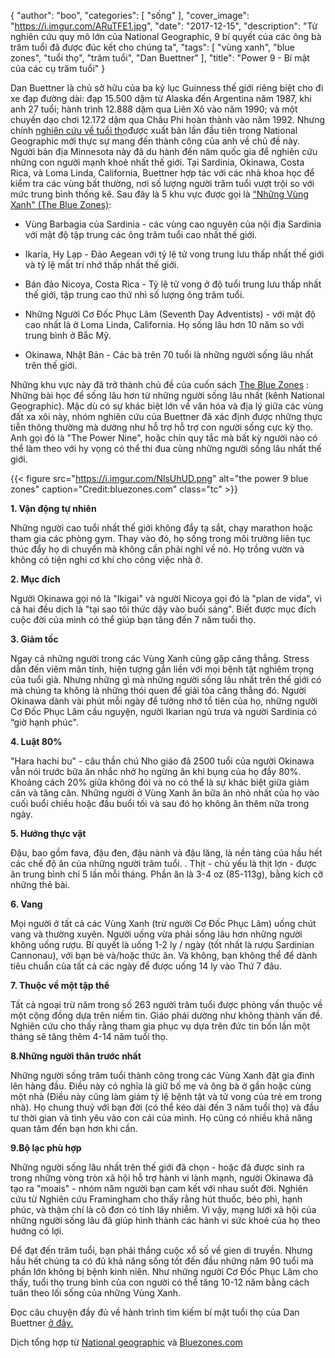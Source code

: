 {
   "author": "boo",
   "categories": [
      "sống"
   ],
   "cover_image": "https://i.imgur.com/ARuTFE1.jpg",
   "date": "2017-12-15",
   "description": "Từ nghiên cứu quy mô lớn của National Geographic, 9 bí quyết của các ông bà trăm tuổi đã được đúc kết cho chúng ta",
   "tags": [
      "vùng xanh",
      "blue zones",
      "tuổi thọ",
      "trăm tuổi",
      "Dan Buettner"
   ],
   "title": "Power 9 - Bí mật của các cụ trăm tuổi"
}


Dan Buettner là chủ sở hữu của ba kỷ lục Guinness thế giới riêng biệt cho đi xe đạp đường dài: đạp 15.500 dặm từ Alaska đến Argentina năm 1987, khi anh 27 tuổi; hành trình 12.888 dặm qua Liên Xô vào năm 1990; và một chuyến dạo chơi 12.172 dặm qua Châu Phi hoàn thành vào năm 1992. Nhưng chính [nghiên cứu về tuổi thọ](https://coachnamphuong.com/posts/hon-dao-noi-nguoi-ta-quen-khong-chet/)được xuất bản lần đầu tiên trong National Geographic mới  thực sự mang đến  thành công của anh về chủ đề này. Người bản địa Minnesota này đã du hành đến năm quốc gia để nghiên cứu những  con người mạnh khoẻ nhất thế giới. Tại Sardinia, Okinawa, Costa Rica, và Loma Linda, California, Buettner hợp tác với các nhà khoa học để kiểm tra các vùng bất thường, nơi số lượng người trăm tuổi vượt trội so với mức trung bình thống kê. Sau đây là 5 khu vực được gọi là [“Những Vùng Xanh" (The Blue Zones)](https://coachnamphuong.com/posts/hon-dao-noi-nguoi-ta-quen-khong-chet/):
- Vùng Barbagia của Sardinia - các vùng cao nguyên của nội địa Sardinia  với mật độ tập trung các ông trăm tuổi cao nhất thế giới.

- Ikaria, Hy Lạp - Đảo Aegean với tỷ lệ tử vong trung lưu thấp nhất thế giới và tỷ lệ mất trí nhớ thấp nhất thế giới.

- Bán đảo Nicoya, Costa Rica - Tỷ lệ tử vong ở độ tuổi trung lưu thấp nhất thế giới, tập trung cao thứ nhì số lượng ông trăm tuổi.

- Những Người Cơ Đốc Phục Lâm (Seventh Day Adventists)  - với mật độ  cao nhất là ở Loma Linda, California. Họ sống lâu hơn 10 năm so với trung bình ở Bắc Mỹ.

- Okinawa, Nhật Bản - Các bà trên 70 tuổi là những người sống lâu nhất trên thế giới.


Những khu vực này đã trở thành chủ đề của cuốn sách [The Blue Zones](https://coachnamphuong.com/posts/hon-dao-noi-nguoi-ta-quen-khong-chet/) : Những bài học để sống lâu hơn từ những người sống lâu nhất (kênh National Geographic). Mặc dù có sự khác biệt lớn về văn hóa và địa lý giữa các vùng đất xa xôi này, nhóm nghiên cứu của Buettner đã xác định được những thực tiễn thông thường mà dường như hỗ trợ hỗ trợ con người sống cực kỳ thọ. Anh gọi đó là "The Power Nine", hoặc chín quy tắc mà bất kỳ người nào có thể làm theo với hy vọng có thể thi đua cùng những người sống lâu nhất thế giới.

{{< figure src="https://i.imgur.com/NlsUhUD.png" alt="the power 9 blue zones" caption="Credit:bluezones.com" class="tc" >}}

**1. Vận động tự nhiên**

Những người cao tuổi nhất thế giới không đẩy tạ sắt, chạy marathon hoặc tham gia các phòng gym. Thay vào đó, họ sống trong môi trường liên tục thúc đẩy họ di chuyển mà không cần phải nghĩ về nó. Họ trồng vườn và không có tiện nghi cơ khí cho công việc nhà ở.

**2. Mục đích**

Người Okinawa gọi nó là "Ikigai" và người Nicoya gọi đó là "plan de vida", vì cả hai đều dịch là "tại sao tôi thức dậy vào buổi sáng". Biết được mục đích cuộc đời  của mình có thể giúp bạn tăng đến 7 năm tuổi thọ.

**3. Giảm tốc**

Ngay cả những người trong các Vùng Xanh cũng gặp căng thẳng. Stress dẫn đến viêm mãn tính, hiện tượng gắn liền với mọi bệnh tật nghiêm trọng của tuổi già. Nhưng những gì mà những người sống lâu nhất trên thế giới có mà chúng ta không là những thói quen để giải tỏa căng thẳng đó. Người Okinawa dành vài phút mỗi ngày để tưởng nhớ tổ tiên của họ, những người Cơ Đốc Phục Lâm cầu nguyện, người Ikarian ngủ trưa và người Sardinia có “giờ hạnh phúc".

**4. Luật 80%**

"Hara hachi bu" - câu thần chú Nho giáo đã 2500 tuổi của người Okinawa vẫn nói trước bữa ăn nhắc nhở họ ngừng ăn khi bụng của họ đầy 80%. Khoảng cách 20% giữa không đói và no có thể là sự khác biệt giữa giảm cân và tăng cân. Những người ở Vùng Xanh ăn bữa ăn nhỏ nhất của họ vào cuối buổi chiều hoặc đầu buổi tối và sau đó họ không ăn thêm nữa trong ngày.

**5. Hướng thực vật**

Đậu, bao gồm fava, đậu đen, đậu nành và đậu lăng, là nền tảng của hầu hết các chế độ ăn của những người trăm tuổi. . Thịt - chủ yếu là thịt lợn - được ăn trung bình chỉ 5 lần mỗi tháng. Phần ăn là 3-4 oz (85-113g), bằng kích cỡ những thẻ bài.

**6. Vang**

Mọi người ở tất cả các Vùng Xanh (trừ người Cơ Đốc Phục Lâm) uống chút vang và thường xuyên. Người uống vừa phải sống lâu hơn những người không uống rượu. Bí quyết là uống 1-2 ly / ngày (tốt nhất là rượu Sardinian Cannonau), với bạn bè và/hoặc thức ăn. Và không, bạn không thể để dành tiêu chuẩn của tất cả các ngày để được uống 14 ly vào Thứ 7 đâu.

**7. Thuộc về một tập thể**

Tất cả ngoại trừ năm trong số 263 người trăm tuổi được phỏng vấn thuộc về một cộng đồng dựa trên niềm tin. Giáo phái dường như không thành vấn đề. Nghiên cứu cho thấy rằng tham gia phục vụ dựa trên đức tin bốn lần một tháng sẽ tăng thêm 4-14 năm tuổi thọ.

**8.Những người thân trước nhất**

Những người sống trăm tuổi thành công trong các Vùng Xanh đặt gia đình lên hàng đầu. Điều này có nghĩa là giữ  bố mẹ và ông bà ở gần hoặc cùng một nhà (Điều này cũng làm giảm tỷ lệ bệnh tật và tử vong của trẻ em trong nhà). Họ chung thuỷ với bạn đời  (có thể kéo dài đến 3 năm tuổi thọ) và đầu tư thời gian và tình yêu vào con cái của mình. Họ cũng có nhiều khả năng quan tâm đến bạn hơn khi cần.

**9.Bộ lạc phù hợp**

Những người sống lâu nhất trên thế giới đã chọn - hoặc đã được sinh ra trong những vòng tròn xã hội hỗ trợ hành vi lành mạnh, người Okinawa đã tạo ra "moais" - nhóm năm người bạn cam kết với nhau suốt đời. Nghiên cứu từ Nghiên cứu Framingham cho thấy rằng hút thuốc, béo phì, hạnh phúc, và thậm chí là cô đơn có tính lây nhiễm. Vì vậy, mạng lưới xã hội của những người sống lâu đã  giúp hình thành các hành vi sức khoẻ của họ theo hướng có lợi.

Để đạt đến trăm tuổi, bạn phải thắng cuộc xổ số về gien di truyền. Nhưng hầu hết chúng ta có đủ khả năng sống tốt đến đầu những năm 90 tuổi mà phần lớn không bị bệnh kinh niên. Như những người Cơ Đốc Phục Lâm cho thấy, tuổi thọ trung bình của con người có thể tăng 10-12 năm bằng cách tuân theo lối sống của những Vùng Xanh.


Đọc câu chuyện đầy đủ về hành trình tìm kiếm bí mật tuổi thọ của Dan Buettner [ở đây.](https://coachnamphuong.com/posts/hon-dao-noi-nguoi-ta-quen-khong-chet/)

Dịch tổng hợp từ [National geographic](http://adventure.nationalgeographic.com/2009/06/live-longer-dan-buettner-text/5) và [Bluezones.com]( https://bluezones.com/2016/11/power-9/)



